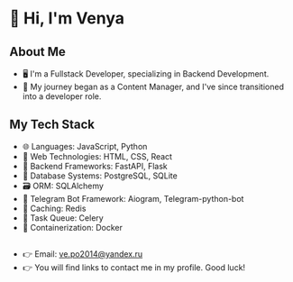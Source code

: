 # 👋 Hi, I'm Venya

## About Me

- 🖥️ I'm a Fullstack Developer, specializing in Backend Development.
- 🔄 My journey began as a Content Manager, and I've since transitioned into a developer role.

## My Tech Stack

- 🌐 Languages: JavaScript, Python
- 🎨 Web Technologies: HTML, CSS, React
- 🚀 Backend Frameworks: FastAPI, Flask
- 🐘 Database Systems: PostgreSQL, SQLite
- 🗃️ ORM: SQLAlchemy
- 🤖 Telegram Bot Framework: Aiogram, Telegram-python-bot
- 🔄 Caching: Redis
- 🎈 Task Queue: Celery
- 🐳 Containerization: Docker

##

- 👉 Email: ve.po2014@yandex.ru
- 👉 You will find links to contact me in my profile. Good luck!

